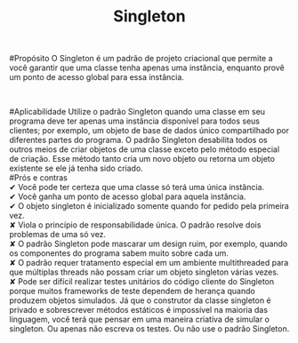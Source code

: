 <h1 align="center">
  Singleton
</h1>

<br>

#Propósito
O Singleton é um padrão de projeto criacional que permite a você garantir que uma classe tenha apenas uma instância, enquanto provê um ponto de acesso global para essa instância.

<br>

#Aplicabilidade
  Utilize o padrão Singleton quando uma classe em seu programa deve ter apenas uma instância disponível para todos seus clientes; por exemplo, um objeto de base de dados único compartilhado por diferentes partes do programa.
   O padrão Singleton desabilita todos os outros meios de criar objetos de uma classe exceto pelo método especial de criação. Esse método tanto cria um novo objeto ou retorna um objeto existente se ele já tenha sido criado.
  <br>
#Prós e contras
 <br>
 ✔  Você pode ter certeza que uma classe só terá uma única instância.
 <br>
 ✔ Você ganha um ponto de acesso global para aquela instância.
 <br>
 ✔ O objeto singleton é inicializado somente quando for pedido pela primeira vez.
 <br>
  ✘    Viola o princípio de responsabilidade única. O padrão resolve dois problemas de uma só vez.
  <br>
  ✘   O padrão Singleton pode mascarar um design ruim, por exemplo, quando os componentes do programa sabem muito sobre cada um.
  <br>
  ✘ O padrão requer tratamento especial em um ambiente multithreaded para que múltiplas threads não possam criar um objeto singleton várias vezes.
  <br>
  ✘ Pode ser difícil realizar testes unitários do código cliente do Singleton porque muitos frameworks de teste dependem de herança quando produzem objetos simulados. Já que o construtor da classe singleton é privado e sobrescrever métodos estáticos é impossível na maioria das linguagem, você terá que pensar em uma maneira criativa de simular o singleton. Ou apenas não escreva os testes. Ou não use o padrão Singleton.
  
 